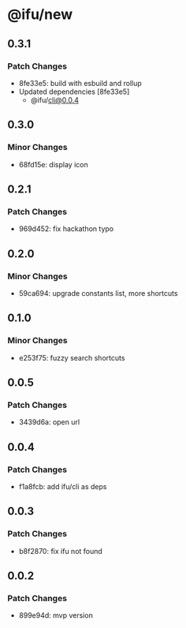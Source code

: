 # @ifu/new

## 0.3.1

### Patch Changes

- 8fe33e5: build with esbuild and rollup
- Updated dependencies [8fe33e5]
  - @ifu/cli@0.0.4

## 0.3.0

### Minor Changes

- 68fd15e: display icon

## 0.2.1

### Patch Changes

- 969d452: fix hackathon typo

## 0.2.0

### Minor Changes

- 59ca694: upgrade constants list, more shortcuts

## 0.1.0

### Minor Changes

- e253f75: fuzzy search shortcuts

## 0.0.5

### Patch Changes

- 3439d6a: open url

## 0.0.4

### Patch Changes

- f1a8fcb: add ifu/cli as deps

## 0.0.3

### Patch Changes

- b8f2870: fix ifu not found

## 0.0.2

### Patch Changes

- 899e94d: mvp version
